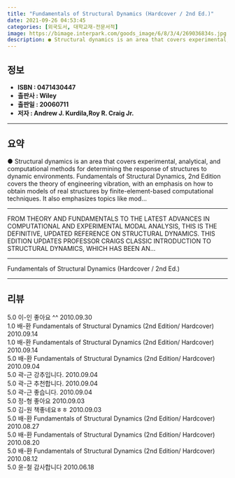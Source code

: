 ```yaml
---
title: "Fundamentals of Structural Dynamics (Hardcover / 2nd Ed.)"
date: 2021-09-26 04:53:45
categories: [외국도서, 대학교재-전문서적]
image: https://bimage.interpark.com/goods_image/6/8/3/4/269036834s.jpg
description: ● Structural dynamics is an area that covers experimental, analytical, and computational methods for determining the response of structures to dynamic environm
---
```


## **정보**

- **ISBN : 0471430447**
- **출판사 : Wiley**
- **출판일 : 20060711**
- **저자 : Andrew J. Kurdila,Roy R. Craig Jr.**

------



## **요약**

●  Structural dynamics is an area that covers experimental, analytical, and computational methods for determining the response of structures to dynamic environments. Fundamentals of Structural Dynamics, 2nd Edition covers the theory of engineering vibration, with an emphasis on how to obtain models of real structures by finite-element-based computational techniques. It also emphasizes topics like mod...

------

FROM THEORY AND FUNDAMENTALS TO THE LATEST ADVANCES IN COMPUTATIONAL AND EXPERIMENTAL MODAL ANALYSIS, THIS IS THE DEFINITIVE, UPDATED REFERENCE ON STRUCTURAL DYNAMICS. THIS EDITION UPDATES PROFESSOR CRAIGS CLASSIC INTRODUCTION TO STRUCTURAL DYNAMICS, WHICH HAS BEEN AN... 

------


Fundamentals of Structural Dynamics (Hardcover / 2nd Ed.) 

------


## **리뷰** 

5.0 이-인 좋아요 ^^ 2010.09.30 <br/>1.0 배-환 Fundamentals of Structural Dynamics (2nd Edition/ Hardcover) 2010.09.14 <br/>1.0 배-환 Fundamentals of Structural Dynamics (2nd Edition/ Hardcover) 2010.09.14 <br/>5.0 배-환 Fundamentals of Structural Dynamics (2nd Edition/ Hardcover) 2010.09.04 <br/>5.0 곽-근 강추입니다. 2010.09.04 <br/>5.0 곽-근 추천합니다. 2010.09.04 <br/>5.0 곽-근 좋습니다. 2010.09.04 <br/>5.0 정-형 좋아요 2010.09.03 <br/>5.0 김-원 책좋네요ㅎㅎ 2010.09.03 <br/>5.0 배-환 Fundamentals of Structural Dynamics (2nd Edition/ Hardcover) 2010.08.27 <br/>5.0 배-환 Fundamentals of Structural Dynamics (2nd Edition/ Hardcover) 2010.08.20 <br/>5.0 배-환 Fundamentals of Structural Dynamics (2nd Edition/ Hardcover) 2010.08.12 <br/>5.0 윤-철 감사합니다 2010.06.18 <br/>